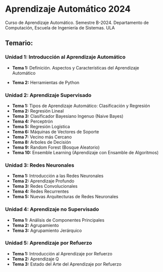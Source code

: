 # Aprendizaje Automático 2024
Curso de Aprendizaje Automático. Semestre B-2024. Departamento de Computación, Escuela de Ingeniería de Sistemas. ULA

## Temario:

### Unidad 1: Introducción al Aprendizaje Automático

- **Tema 1:** Definición. Aspectos y Características del Aprendizaje Automático

- **Tema 2:** Herramientas de Python

### Unidad 2: Aprendizaje Supervisado

- **Tema 1:** Tipos de Aprendizaje Automático: Clasificación y Regresión
- **Tema 2:** Regresión Lineal
- **Tema 3:** Clasificador Bayesiano Ingenuo (Naive Bayes)
- **Tema 4:** Perceptrón
- **Tema 5:** Regresión Logística
- **Tema 6:** Máquinas de Vectores de Soporte
- **Tema 7:** Vecino más Cercano
- **Tema 8:** Arboles de Decisión
- **Tema 9:** Random Forest (Bosque Aleatorio)
- **Tema 10:** Ensemble Learning (Aprendizaje con Ensamble de Algoritmos)

### Unidad 3: Redes Neuronales

- **Tema 1:** Introducción a las Redes Neuronales
- **Tema 2:** Aprendizaje Profundo
- **Tema 3:** Redes Convolucionales
- **Tema 4:** Redes Recurrentes
- **Tema 5:** Nuevas Arquitecturas de Redes Neuronales

### Unidad 4: Aprendizaje no Supervisado

- **Tema 1:** Análisis de Componentes Principales
- **Tema 2:** Agrupamiento
- **Tema 3:** Agrupamiento Jerárquico

### Unidad 5: Aprendizaje por Refuerzo

- **Tema 1:** Introducción al Aprendizaje por Refuerzo
- **Tema 2:** Aprendizaje Q
- **Tema 3:** Estado del Arte del Aprendizaje por Refuerzo
